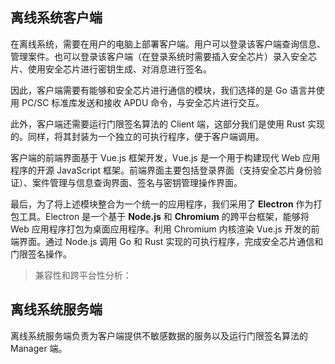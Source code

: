 ## 离线系统客户端

在离线系统，需要在用户的电脑上部署客户端。用户可以登录该客户端查询信息、管理案件。也可以登录该客户端（在登录系统时需要插入安全芯片）录入安全芯片、使用安全芯片进行密钥生成、对消息进行签名。

因此，客户端需要有能够和安全芯片进行通信的模块，我们选择的是 Go 语言并使用 PC/SC 标准库发送和接收 APDU 命令，与安全芯片进行交互。

此外，客户端还需要运行门限签名算法的 Client 端，这部分我们是使用 Rust 实现的。同样，将其封装为一个独立的可执行程序，便于客户端调用。

客户端的前端界面基于 Vue.js 框架开发，Vue.js 是一个用于构建现代 Web 应用程序的开源 JavaScript 框架。前端界面主要包括登录界面（支持安全芯片身份验证）、案件管理与信息查询界面、签名与密钥管理操作界面。

最后，为了将上述模块整合为一个统一的应用程序，我们采用了 **Electron** 作为打包工具。Electron 是一个基于 **Node.js** 和 **Chromium** 的跨平台框架，能够将 Web 应用程序打包为桌面应用程序。利用 Chromium 内核渲染 Vue.js 开发的前端界面。通过 Node.js 调用 Go 和 Rust 实现的可执行程序，完成安全芯片通信和门限签名操作。

> 兼容性和跨平台性分析：
## 离线系统服务端

离线系统服务端负责为客户端提供不敏感数据的服务以及运行门限签名算法的 Manager 端。

